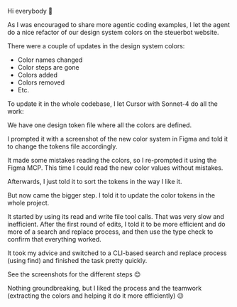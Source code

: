 Hi everybody 👋

As I was encouraged to share more agentic coding examples, I let the agent do a nice refactor of our design system colors on the steuerbot website.

There were a couple of updates in the design system colors:

-  Color names changed
-  Color steps are gone
-  Colors added
-  Colors removed
-  Etc.

To update it in the whole codebase, I let Cursor with Sonnet-4 do all the work:

We have one design token file where all the colors are defined.

I prompted it with a screenshot of the new color system in Figma and told it to change the tokens file accordingly.

It made some mistakes reading the colors, so I re-prompted it using the Figma MCP. This time I could read the new color values without mistakes.

Afterwards, I just told it to sort the tokens in the way I like it.

But now came the bigger step. I told it to update the color tokens in the whole project.

It started by using its read and write file tool calls. That was very slow and inefficient. After the first round of edits, I told it to be more efficient and do more of a search and replace process, and then use the type check to confirm that everything worked.

It took my advice and switched to a CLI-based search and replace process (using find) and finished the task pretty quickly.

See the screenshots for the different steps 😊

Nothing groundbreaking, but I liked the process and the teamwork (extracting the colors and helping it do it more efficiently) 😉